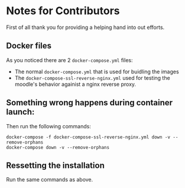 # Notes for Contributors
First of all thank you for providing a helping hand into out efforts.

## Docker files
As you noticed there are 2 `docker-compose.yml` files:

* The normal `docker-compose.yml` that is used for buidling the images
* Τhe `docker-compose-ssl-reverse-nginx.yml` used for testing the moodle's behavior againist a nginx reverse proxy.

## Something wrong happens during container launch:
Then run the following commands:

```
docker-compose -f docker-compose-ssl-reverse-nginx.yml down -v --remove-orphans
docker-compose down -v --remove-orphans
```
## Ressetting the installation
Run the same commands as above.
